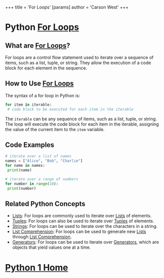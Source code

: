+++
 title = 'For Loops'
[params]
	author = 'Carson West'
+++
# Python [For Loops](./../for-loops/)

## What are [For Loops](./../for-loops/)?
For loops are a control flow statement used to iterate over a sequence of items, such as a list, tuple, or string. They allow the execution of a code block for each element in the sequence.

## How to Use [For Loops](./../for-loops/)
The syntax of a for loop in Python is:

```python
for item in iterable:
 # code block to be executed for each item in the iterable
```

The `iterable` can be any sequence of items, such as a list, tuple, or string. The loop will execute the code block for each item in the iterable, assigning the value of the current item to the `item` variable.

## Code Examples
```python
# iterate over a list of names
names = ["Alice", "Bob", "Charlie"]
for name in names:
 print(name)
```

```python
# iterate over a range of numbers
for number in range(10):
 print(number)
```

## Related Python Concepts

- [Lists](./../lists/): For loops are commonly used to iterate over [Lists](./../lists/) of elements.
- [Tuples](./../tuples/): For loops can also be used to iterate over [Tuples](./../tuples/) of elements.
- [Strings](./../strings/): For loops can be used to iterate over the characters in a string.
- [List Comprehension](./../list-comprehension/): For loops can be used to generate new [Lists](./../lists/) through [List Comprehension](./../list-comprehension/).
- [Generators](./../generators/): For loops can be used to iterate over [Generators](./../generators/), which are objects that yield values one at a time.
# [Python 1 Home](./../python-1-home/)